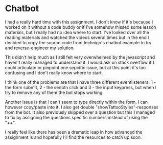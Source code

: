 # Chatbot

I had a really hard time with this assignment. I don't know if it's because I worked on it without a code buddy or if I've somehow missed some lesson materials, but I really had no idea where to start. I've looked over all the reading materials and watched the videos several times but in the end I decided to copy the source code from technigo's chatbot example to try and reverse-engineer my solution.  

This didn't help much as I still felt very overwhelmed by the javascript and haven't really managed to understand it. I would ask on stack overflow if I could articulate or pinpoint one sepcific issue, but at this point it's too confusing and I don't really know where to start.

I think  one of the problems are that I have three different eventlisteners. 1 - the form submit, 2 - the senbtn click and 3 - the input keypress, but when I try to remove any of them the bot stops working. 

Another issue is that I can't seem to type directly within the form, I can however copy/paste into it. 
I also get double "showTattooStyles"-responses from the bot. It also previously skipped over a question but this I managed to fix by assigning the questions specific numbers instead of using the "++". 

I really feel like there has been a dramatic leap in how advanced the assignment is and hopefully I'll find the resources to catch up soon.
